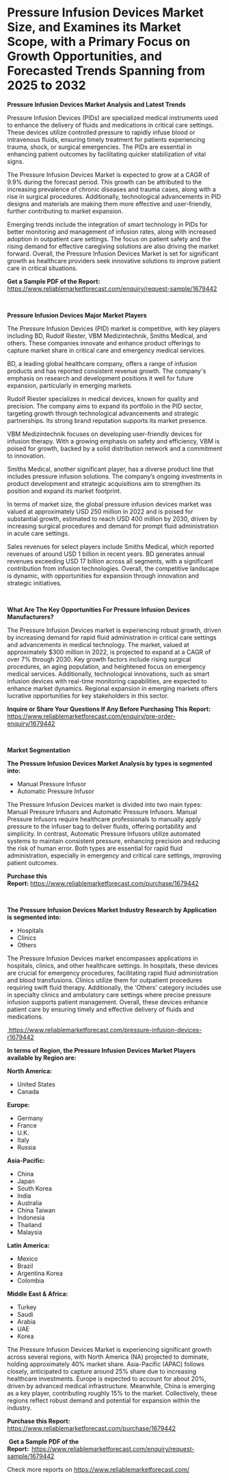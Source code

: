 <p><h1>Pressure Infusion Devices Market Size, and Examines its Market Scope, with a Primary Focus on Growth Opportunities, and Forecasted Trends Spanning from 2025 to 2032</h1></p><p><strong>Pressure Infusion Devices Market Analysis and Latest Trends</strong></p>
<p><p>Pressure Infusion Devices (PIDs) are specialized medical instruments used to enhance the delivery of fluids and medications in critical care settings. These devices utilize controlled pressure to rapidly infuse blood or intravenous fluids, ensuring timely treatment for patients experiencing trauma, shock, or surgical emergencies. The PIDs are essential in enhancing patient outcomes by facilitating quicker stabilization of vital signs.</p><p>The Pressure Infusion Devices Market is expected to grow at a CAGR of 9.9% during the forecast period. This growth can be attributed to the increasing prevalence of chronic diseases and trauma cases, along with a rise in surgical procedures. Additionally, technological advancements in PID designs and materials are making them more effective and user-friendly, further contributing to market expansion. </p><p>Emerging trends include the integration of smart technology in PIDs for better monitoring and management of infusion rates, along with increased adoption in outpatient care settings. The focus on patient safety and the rising demand for effective caregiving solutions are also driving the market forward. Overall, the Pressure Infusion Devices Market is set for significant growth as healthcare providers seek innovative solutions to improve patient care in critical situations.</p></p>
<p><strong>Get a Sample PDF of the Report:&nbsp;</strong> <a href="https://www.reliablemarketforecast.com/enquiry/request-sample/1679442?utm_campaign=3055&utm_medium=2&utm_source=Github&utm_content=ia&utm_term=25032025&utm_id=pressure-infusion-devices">https://www.reliablemarketforecast.com/enquiry/request-sample/1679442</a></p>
<p>&nbsp;</p>
<p><strong>Pressure Infusion Devices Major Market Players</strong></p>
<p><p>The Pressure Infusion Devices (PID) market is competitive, with key players including BD, Rudolf Riester, VBM Medizintechnik, Smiths Medical, and others. These companies innovate and enhance product offerings to capture market share in critical care and emergency medical services.</p><p>BD, a leading global healthcare company, offers a range of infusion products and has reported consistent revenue growth. The company's emphasis on research and development positions it well for future expansion, particularly in emerging markets.</p><p>Rudolf Riester specializes in medical devices, known for quality and precision. The company aims to expand its portfolio in the PID sector, targeting growth through technological advancements and strategic partnerships. Its strong brand reputation supports its market presence.</p><p>VBM Medizintechnik focuses on developing user-friendly devices for infusion therapy. With a growing emphasis on safety and efficiency, VBM is poised for growth, backed by a solid distribution network and a commitment to innovation.</p><p>Smiths Medical, another significant player, has a diverse product line that includes pressure infusion solutions. The company’s ongoing investments in product development and strategic acquisitions aim to strengthen its position and expand its market footprint.</p><p>In terms of market size, the global pressure infusion devices market was valued at approximately USD 250 million in 2022 and is poised for substantial growth, estimated to reach USD 400 million by 2030, driven by increasing surgical procedures and demand for prompt fluid administration in acute care settings.</p><p>Sales revenues for select players include Smiths Medical, which reported revenues of around USD 1 billion in recent years. BD generates annual revenues exceeding USD 17 billion across all segments, with a significant contribution from infusion technologies. Overall, the competitive landscape is dynamic, with opportunities for expansion through innovation and strategic initiatives.</p></p>
<p>&nbsp;</p>
<p><strong>What Are The Key Opportunities For Pressure Infusion Devices Manufacturers?</strong></p>
<p><p>The Pressure Infusion Devices market is experiencing robust growth, driven by increasing demand for rapid fluid administration in critical care settings and advancements in medical technology. The market, valued at approximately $300 million in 2022, is projected to expand at a CAGR of over 7% through 2030. Key growth factors include rising surgical procedures, an aging population, and heightened focus on emergency medical services. Additionally, technological innovations, such as smart infusion devices with real-time monitoring capabilities, are expected to enhance market dynamics. Regional expansion in emerging markets offers lucrative opportunities for key stakeholders in this sector.</p></p>
<p><strong>Inquire or Share Your Questions If Any Before Purchasing This Report:</strong> <a href="https://www.reliablemarketforecast.com/enquiry/pre-order-enquiry/1679442?utm_campaign=3055&utm_medium=2&utm_source=Github&utm_content=ia&utm_term=25032025&utm_id=pressure-infusion-devices">https://www.reliablemarketforecast.com/enquiry/pre-order-enquiry/1679442</a></p>
<p>&nbsp;</p>
<p><strong>Market Segmentation</strong></p>
<p><strong>The Pressure Infusion Devices Market Analysis by types is segmented into:</strong></p>
<p><ul><li>Manual Pressure Infusor</li><li>Automatic Pressure Infusor</li></ul></p>
<p><p>The Pressure Infusion Devices market is divided into two main types: Manual Pressure Infusors and Automatic Pressure Infusors. Manual Pressure Infusors require healthcare professionals to manually apply pressure to the infuser bag to deliver fluids, offering portability and simplicity. In contrast, Automatic Pressure Infusors utilize automated systems to maintain consistent pressure, enhancing precision and reducing the risk of human error. Both types are essential for rapid fluid administration, especially in emergency and critical care settings, improving patient outcomes.</p></p>
<p><strong>Purchase this Report:&nbsp;</strong><a href="https://www.reliablemarketforecast.com/purchase/1679442?utm_campaign=3055&utm_medium=2&utm_source=Github&utm_content=ia&utm_term=25032025&utm_id=pressure-infusion-devices">https://www.reliablemarketforecast.com/purchase/1679442</a></p>
<p>&nbsp;</p>
<p><strong>The Pressure Infusion Devices Market Industry Research by Application is segmented into:</strong></p>
<p><ul><li>Hospitals</li><li>Clinics</li><li>Others</li></ul></p>
<p><p>The Pressure Infusion Devices market encompasses applications in hospitals, clinics, and other healthcare settings. In hospitals, these devices are crucial for emergency procedures, facilitating rapid fluid administration and blood transfusions. Clinics utilize them for outpatient procedures requiring swift fluid therapy. Additionally, the 'Others' category includes use in specialty clinics and ambulatory care settings where precise pressure infusion supports patient management. Overall, these devices enhance patient care by ensuring timely and effective delivery of fluids and medications.</p></p>
<p><a href="https://www.reliablemarketforecast.com/pressure-infusion-devices-r1679442?utm_campaign=3055&utm_medium=2&utm_source=Github&utm_content=ia&utm_term=25032025&utm_id=pressure-infusion-devices">&nbsp;https://www.reliablemarketforecast.com/pressure-infusion-devices-r1679442</a></p>
<p><strong>In terms of Region, the Pressure Infusion Devices Market Players available by Region are:</strong></p>
<p>
    <p> <strong> North America: </strong>
        <ul>
            <li>United States</li>
            <li>Canada</li>
        </ul>
        </p> 
    <p> <strong> Europe: </strong>
        <ul>
            <li>Germany</li>
            <li>France</li>
            <li>U.K.</li>
            <li>Italy</li>
            <li>Russia</li>
        </ul>
        </p> 
    <p> <strong> Asia-Pacific: </strong>
        <ul>
            <li>China</li>
            <li>Japan</li>
            <li>South Korea</li>
            <li>India</li>
            <li>Australia</li>
            <li>China Taiwan</li>
            <li>Indonesia</li>
            <li>Thailand</li>
            <li>Malaysia</li>
        </ul>
        </p> 
    <p> <strong> Latin America: </strong>
        <ul>
            <li>Mexico</li>
            <li>Brazil</li>
            <li>Argentina Korea</li>
            <li>Colombia</li>
        </ul>
        </p> 
    <p> <strong> Middle East & Africa: </strong>
        <ul>
            <li>Turkey</li>
            <li>Saudi</li>
            <li>Arabia</li>
            <li>UAE</li>
            <li>Korea</li>
        </ul>
    </p>
    </p>
<p><p>The Pressure Infusion Devices Market is experiencing significant growth across several regions, with North America (NA) projected to dominate, holding approximately 40% market share. Asia-Pacific (APAC) follows closely, anticipated to capture around 25% share due to increasing healthcare investments. Europe is expected to account for about 20%, driven by advanced medical infrastructure. Meanwhile, China is emerging as a key player, contributing roughly 15% to the market. Collectively, these regions reflect robust demand and potential for expansion within the industry.</p></p>
<p><strong>Purchase this Report: </strong><a href="https://www.reliablemarketforecast.com/purchase/1679442?utm_campaign=3055&utm_medium=2&utm_source=Github&utm_content=ia&utm_term=25032025&utm_id=pressure-infusion-devices">https://www.reliablemarketforecast.com/purchase/1679442</a></p>
<p>&nbsp;<strong>Get a Sample PDF of the Report:&nbsp;&nbsp;</strong><a href="https://www.reliablemarketforecast.com/enquiry/request-sample/1679442?utm_campaign=3055&utm_medium=2&utm_source=Github&utm_content=ia&utm_term=25032025&utm_id=pressure-infusion-devices">https://www.reliablemarketforecast.com/enquiry/request-sample/1679442</a></p>
<p><strong></strong></p>
<p>Check more reports on <a href="https://www.reliablemarketforecast.com/?utm_campaign=3055&utm_medium=2&utm_source=Github&utm_content=ia&utm_term=25032025&utm_id=pressure-infusion-devices">https://www.reliablemarketforecast.com/</a></p>